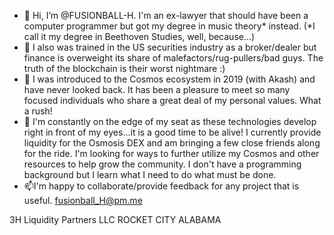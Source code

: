 - 👋 Hi, I’m @FUSIONBALL-H. I'm an ex-lawyer that should have been a computer programmer but got my degree in music theory* instead. (*I call it my degree in Beethoven Studies, well, because...)
- 👀 I also was trained in the US securities industry as a broker/dealer but finance is overweight its share of malefactors/rug-pullers/bad guys. The truth of the blockchain is their worst nightmare :)
- 🌱 I was introduced to the Cosmos ecosystem in 2019 (with Akash) and have never looked back. It has been a pleasure to meet so many focused individuals who share a great deal of my personal values. What a rush!
- 💞️ I'm constantly on the edge of my seat as these technologies develop right in front of my eyes...it is a good time to be alive! 
     I currently provide liquidity for the Osmosis DEX and am bringing a few close friends along for the ride. I'm looking for ways to further utilize my Cosmos and other resources to help grow the community. I don't have a programming background but I learn what I need to do what must be done.
- 📫I'm happy to collaborate/provide feedback for any project that is useful. 
fusionball_H@pm.me

3H Liquidity Partners LLC
ROCKET CITY ALABAMA

<!---
FUSIONBALL-H/FUSIONBALL-H is a ✨ special ✨ repository because its `README.md` (this file) appears on your GitHub profile.
You can click the Preview link to take a look at your changes.
--->
